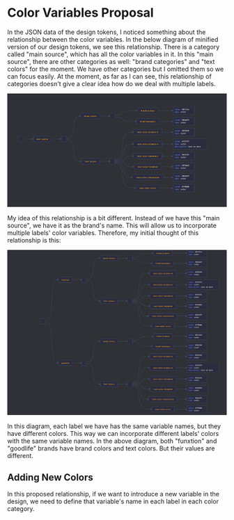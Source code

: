# Color Variables Proposal

In the JSON data of the design tokens, I noticed something about the relationship between the color variables. In the below diagram of minified version of our design tokens, we see this relationship. There is a category called "main source", which has all the color variables in it. In this "main source", there are other categories as well: "brand categories" and "text colors" for the moment. We have other categories but I omitted them so we can focus easily. At the moment, as far as I can see, this relationship of categories doesn't give a clear idea how do we deal with multiple labels.

![](colors-visualization.png "Color visualization")

My idea of this relationship is a bit different. Instead of we have this "main source", we have it as the brand's name. This will allow us to incorporate multiple labels' color variables. Therefore, my initial thought of this relationship is this:

![](color-visualization-proposed.PNG "Proposed color variable structure")

In this diagram, each label we have has the same variable names, but they have different colors. This way we can incorporate different labels' colors with the same variable names. In the above diagram, both "funxtion" and "goodlife" brands have brand colors and text colors. But their values are different.

## Adding New Colors

In this proposed relationship, if we want to introduce a new variable in the design, we need to define that variable's name in each label in each color category.